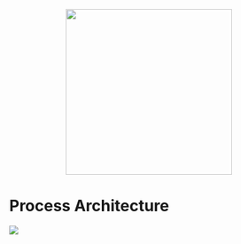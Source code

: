 <div align="center"><img src="../../images/109_logo_ver.png" width="300">
</div>

# Process Architecture

<img src="../../images/109_process.jpeg">